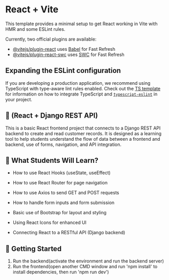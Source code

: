 # React + Vite

This template provides a minimal setup to get React working in Vite with HMR and some ESLint rules.

Currently, two official plugins are available:

- [@vitejs/plugin-react](https://github.com/vitejs/vite-plugin-react/blob/main/packages/plugin-react) uses [Babel](https://babeljs.io/) for Fast Refresh
- [@vitejs/plugin-react-swc](https://github.com/vitejs/vite-plugin-react/blob/main/packages/plugin-react-swc) uses [SWC](https://swc.rs/) for Fast Refresh

## Expanding the ESLint configuration

If you are developing a production application, we recommend using TypeScript with type-aware lint rules enabled. Check out the [TS template](https://github.com/vitejs/vite/tree/main/packages/create-vite/template-react-ts) for information on how to integrate TypeScript and [`typescript-eslint`](https://typescript-eslint.io) in your project.


## 📘 (React + Django REST API)
This is a basic React frontend project that connects to a Django REST API backend to create and read customer records. It is designed as a learning tool to help students understand the flow of data between a frontend and backend, use of forms, navigation, and API integration.

## 🧠 What Students Will Learn?

- How to use React Hooks (useState, useEffect)

- How to use React Router for page navigation

- How to use Axios to send GET and POST requests

- How to handle form inputs and form submission

- Basic use of Bootstrap for layout and styling

- Using React Icons for enhanced UI

- Connecting React to a RESTful API (Django backend)

## 🔧 Getting Started
1. Run the backend(activate the environment and run the backend server)
2. Run the frontend(open another CMD window and run 'npm install' to install dependencies, then run 'npm run dev')